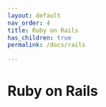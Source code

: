 ```yaml
---
layout: default
nav_order: 4
title: Ruby on Rails
has_children: true
permalink: /docs/rails

---
```


# Ruby on Rails